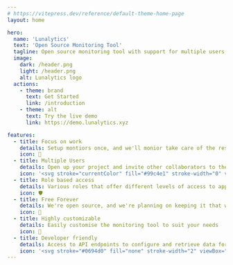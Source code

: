 ```yaml
---
# https://vitepress.dev/reference/default-theme-home-page
layout: home

hero:
  name: 'Lunalytics'
  text: 'Open Source Monitoring Tool'
  tagline: Open source monitoring tool with support for multiple users
  image:
    dark: /header.png
    light: /header.png
    alt: Lunalytics logo
  actions:
    - theme: brand
      text: Get Started
      link: /introduction
    - theme: alt
      text: Try the live demo
      link: https://demo.lunalytics.xyz

features:
  - title: Focus on work
    details: Setup montiors once, and we'll monior take care of the rest
    icon: 📝
  - title: Multiple Users
    details: Open up your project and invite other collaborators to the project
    icon: '<svg stroke="currentColor" fill="#99c4e1" stroke-width="0" viewBox="0 0 640 512" height="28px" width="28px" xmlns="http://www.w3.org/2000/svg"><path d="M96 224c35.3 0 64-28.7 64-64s-28.7-64-64-64-64 28.7-64 64 28.7 64 64 64zm448 0c35.3 0 64-28.7 64-64s-28.7-64-64-64-64 28.7-64 64 28.7 64 64 64zm32 32h-64c-17.6 0-33.5 7.1-45.1 18.6 40.3 22.1 68.9 62 75.1 109.4h66c17.7 0 32-14.3 32-32v-32c0-35.3-28.7-64-64-64zm-256 0c61.9 0 112-50.1 112-112S381.9 32 320 32 208 82.1 208 144s50.1 112 112 112zm76.8 32h-8.3c-20.8 10-43.9 16-68.5 16s-47.6-6-68.5-16h-8.3C179.6 288 128 339.6 128 403.2V432c0 26.5 21.5 48 48 48h288c26.5 0 48-21.5 48-48v-28.8c0-63.6-51.6-115.2-115.2-115.2zm-223.7-13.4C161.5 263.1 145.6 256 128 256H64c-35.3 0-64 28.7-64 64v32c0 17.7 14.3 32 32 32h65.9c6.3-47.4 34.9-87.3 75.2-109.4z"></path></svg>'
  - title: Role based access
    details: Various roles that offer different levels of access to application
    icon: 🛡️
  - title: Free Forever
    details: We're open source, and we're planning on keeping it that way
    icon: 💸
  - title: Highly customizable
    details: Easily customise the monitoring tool to suit your needs
    icon: 🎨
  - title: Developer friendly
    details: Access to API endpoints to configure and retrieve data for monitors
    icon: '<svg stroke="#0694d0" fill="none" stroke-width="2" viewBox="0 0 24 24" stroke-linecap="round" stroke-linejoin="round" height="28px" width="28px" xmlns="http://www.w3.org/2000/svg"><path d="M21 16V8a2 2 0 0 0-1-1.73l-7-4a2 2 0 0 0-2 0l-7 4A2 2 0 0 0 3 8v8a2 2 0 0 0 1 1.73l7 4a2 2 0 0 0 2 0l7-4A2 2 0 0 0 21 16z"></path><polyline points="7.5 4.21 12 6.81 16.5 4.21"></polyline><polyline points="7.5 19.79 7.5 14.6 3 12"></polyline><polyline points="21 12 16.5 14.6 16.5 19.79"></polyline><polyline points="3.27 6.96 12 12.01 20.73 6.96"></polyline><line x1="12" x2="12" y1="22.08" y2="12"></line></svg>'
---
```

